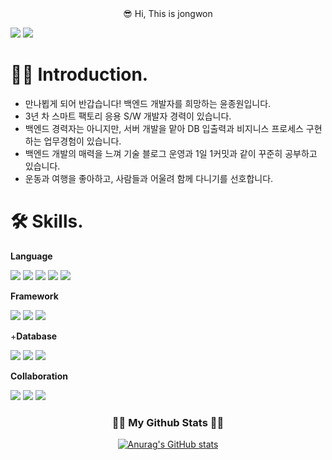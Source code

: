 <!---
jwYunn/jwYunn is a ✨ special ✨ repository because its `README.md` (this file) appears on your GitHub profile.
You can click the Preview link to take a look at your changes.
--->



<center> 😎 Hi, This is jongwon </center>



<a href="savior371@gmail.com" target="_blank"><img src="https://img.shields.io/badge/Gmail-EA4335?style=뱃지모양&logo=Gmail&logoColor=FFFFFF"/></a>
<a href="https://iwillcomplete.tistory.com/" target="_blank"><img src="https://img.shields.io/badge/Blog-000000?style=뱃지모양&logo=Storyblok&logoColor=FFFFFF"/></a>



# 🙋‍♂️ Introduction.

- 만나뵙게 되어 반갑습니다! 백엔드 개발자를 희망하는 윤종원입니다.
- 3년 차 스마트 팩토리 응용 S/W 개발자 경력이 있습니다.
- 백엔드 경력자는 아니지만, 서버 개발을 맡아 DB 입출력과 비지니스 프로세스 구현하는 업무경험이 있습니다.
- 백엔드 개발의 매력을 느껴 기술 블로그 운영과 1일 1커밋과 같이 꾸준히 공부하고 있습니다.
- 운동과 여행을 좋아하고, 사람들과 어울려 함께 다니기를 선호합니다.


# 🛠 Skills.

**Language**

<a target="_blank"><img src="https://img.shields.io/badge/C Sharp-239120?style=뱃지모양&logo=C Sharp&logoColor=FFFFFF"/></a>
<a target="_blank"><img src="https://img.shields.io/badge/Java-007396?style=뱃지모양&logo=Java&logoColor=FFFFFF"/></a>
<a target="_blank"><img src="https://img.shields.io/badge/Python-3776AB?style=뱃지모양&logo=Python&logoColor=FFFFFF"/></a>
<a target="_blank"><img src="https://img.shields.io/badge/Javascript-F7DF1E?style=뱃지모양&logo=JavaScript&logoColor=FFFFFF"/></a>
<a target="_blank"><img src="https://img.shields.io/badge/NodeJS-339933?style=뱃지모양&logo=Node.js&logoColor=FFFFFF"/></a>

**Framework**

<a target="_blank"><img src="https://img.shields.io/badge/.Net Framework-512BD4?style=뱃지모양&logo=.Net&logoColor=FFFFFF"/></a>
<a target="_blank"><img src="https://img.shields.io/badge/Entity Framework-339933?style=뱃지모양&logo=Node.js&logoColor=FFFFFF"/></a>
<a target="_blank"><img src="https://img.shields.io/badge/Spring Framework-6DB33F?style=뱃지모양&logo=Spring&logoColor=FFFFFF"/></a>

+**Database**

<a target="_blank"><img src="https://img.shields.io/badge/MySQL-4479A1?style=뱃지모양&logo=MySQL&logoColor=FFFFFF"/></a>
<a target="_blank"><img src="https://img.shields.io/badge/MariaDB-1F305F?style=뱃지모양&logo=MariaDB&logoColor=FFFFFF"/></a>
<a target="_blank"><img src="https://img.shields.io/badge/MSSQL-339933?style=뱃지모양&logo=&logoColor=FFFFFF"/></a>

**Collaboration**

<a target="_blank"><img src="https://img.shields.io/badge/Git-181717?style=뱃지모양&logo=Github&logoColor=FFFFFF"/></a>
<a target="_blank"><img src="https://img.shields.io/badge/Redmine-B32024?style=뱃지모양&logo=Redmine&logoColor=FFFFFF"/></a>
<a target="_blank"><img src="https://img.shields.io/badge/Slack-4A154B?style=뱃지모양&logo=Slack&logoColor=FFFFFF"/></a>


<h3 align="center">👩‍💻 My Github Stats 👩‍💻</h3>
<div align="center">

[![Anurag's GitHub stats](https://github-readme-stats.vercel.app/api?username=hyeinisfree&hide_title=true&show_icons=true&include_all_commits=true&disable_animations=true&theme=vue)](https://github.com/anuraghazra/github-readme-stats)
</div>
